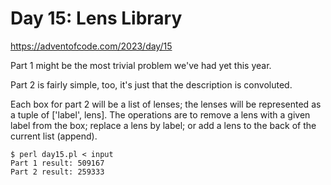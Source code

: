 # Day 15: Lens Library

<https://adventofcode.com/2023/day/15>

Part 1 might be the most trivial problem we've had yet this year.

Part 2 is fairly simple, too, it's just that the description is convoluted.

Each box for part 2 will be a list of lenses; the lenses will be represented
as a tuple of ['label', lens]. The operations are to remove a lens with a
given label from the box; replace a lens by label; or add a lens to the back
of the current list (append).

```
$ perl day15.pl < input 
Part 1 result: 509167
Part 2 result: 259333
```
